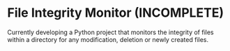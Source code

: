 <h1>File Integrity Monitor (INCOMPLETE)</h1>
<p>Currently developing a Python project that monitors the integrity of files within a directory for any modification, deletion or newly created files.</p>

